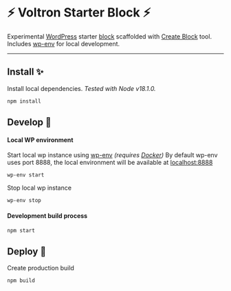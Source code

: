# ⚡️ Voltron Starter Block ⚡ #

Experimental [WordPress](https://wordpress.org) starter [block](https://developer.wordpress.org/block-editor/) scaffolded with [Create Block](https://www.npmjs.com/package/@wordpress/create-block) tool. Includes [wp-env](https://www.npmjs.com/package/@wordpress/env) for local development.

---

## Install ✨

Install local dependencies. *Tested with Node v18.1.0.*

```
npm install
```

## Develop 🔮

#### Local WP environment

Start local wp instance using [wp-env](https://developer.wordpress.org/block-editor/reference-guides/packages/packages-env/) *(requires [Docker](https://www.docker.com))*
By default wp-env uses port 8888, the local environment will be available at [localhost:8888](http://localhost:8888)

```
wp-env start
```

Stop local wp instance

```
wp-env stop
```

#### Development build process

```
npm start
```

## Deploy 💎

Create production build

```
npm build
```
